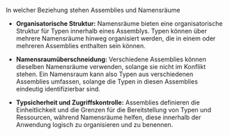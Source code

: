 In welcher Beziehung stehen Assemblies und Namensräume

- **Organisatorische Struktur:** Namensräume bieten eine organisatorische Struktur für Typen innerhalb eines Assemblys. Typen können über mehrere Namensräume hinweg organisiert werden, die in einem oder mehreren Assemblies enthalten sein können.
    
- **Namensraumüberschneidung:** Verschiedene Assemblies können dieselben Namensräume verwenden, solange sie nicht im Konflikt stehen. Ein Namensraum kann also Typen aus verschiedenen Assemblies umfassen, solange die Typen in diesen Assemblies eindeutig identifizierbar sind.
    
- **Typsicherheit und Zugriffskontrolle:** Assemblies definieren die Einheitlichkeit und die Grenzen für die Bereitstellung von Typen und Ressourcen, während Namensräume helfen, diese innerhalb der Anwendung logisch zu organisieren und zu benennen.